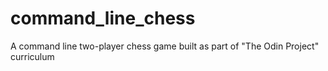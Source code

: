 # command_line_chess
A command line two-player chess game built as part of "The Odin Project" curriculum
